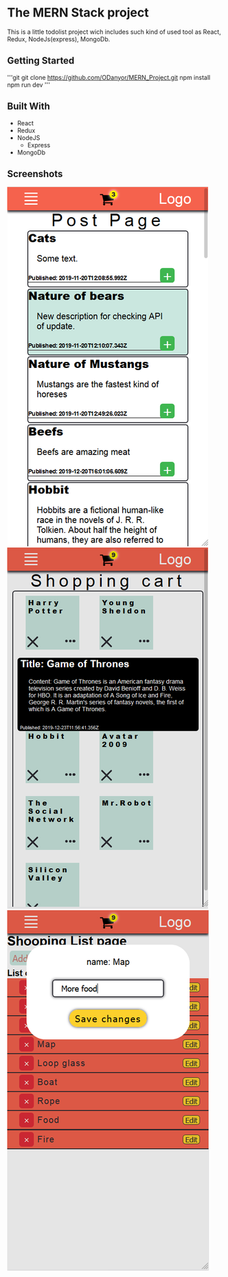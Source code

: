 # The MERN Stack project
This is a little todolist project wich includes such kind of used tool as React, Redux, NodeJs(express), MongoDb.

## Getting Started
'''git
git clone https://github.com/ODanyor/MERN_Project.git
npm install
npm run dev
'''

## Built With
- React
- Redux
- NodeJS
  - Express
- MongoDb

## Screenshots
![](/readme/mern.png)
![](/readme/mern2.png)
![](/readme/mern3.png)
